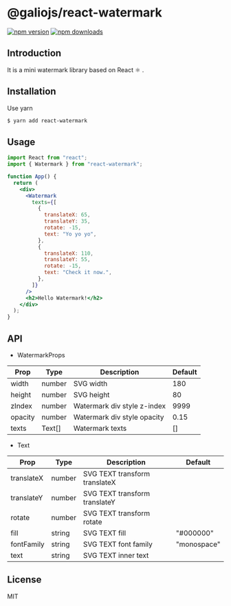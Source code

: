 # @galiojs/react-watermark

[![npm version](https://img.shields.io/npm/v/r-watermark.svg?style=flat-square)](https://www.npmjs.org/package/@galiojs/react-watermark)
[![npm downloads](https://img.shields.io/npm/dm/r-watermark.svg?style=flat-square)](http://npm-stat.com/charts.html?package=@galiojs/react-watermark)

## Introduction

It is a mini watermark library based on React ⚛ .

## Installation

Use yarn

```bash
$ yarn add react-watermark
```

## Usage

```jsx
import React from "react";
import { Watermark } from "react-watermark";

function App() {
  return (
    <div>
      <Watermark
        texts={[
          {
            translateX: 65,
            translateY: 35,
            rotate: -15,
            text: "Yo yo yo",
          },
          {
            translateX: 110,
            translateY: 55,
            rotate: -15,
            text: "Check it now.",
          },
        ]}
      />
      <h2>Hello Watermark!</h2>
    </div>
  );
}
```

## API

- WatermarkProps

| Prop    | Type   | Description                 | Default |
| ------- | ------ | --------------------------- | ------- |
| width   | number | SVG width                   | 180     |
| height  | number | SVG height                  | 80      |
| zIndex  | number | Watermark div style z-index | 9999    |
| opacity | number | Watermark div style opacity | 0.15    |
| texts   | Text[] | Watermark texts             | []      |

- Text

| Prop       | Type   | Description                   | Default     |
| ---------- | ------ | ----------------------------- | ----------- |
| translateX | number | SVG TEXT transform translateX |             |
| translateY | number | SVG TEXT transform translateY |             |
| rotate     | number | SVG TEXT transform rotate     |             |
| fill       | string | SVG TEXT fill                 | "#000000"   |
| fontFamily | string | SVG TEXT font family          | "monospace" |
| text       | string | SVG TEXT inner text           |             |

## License

MIT
